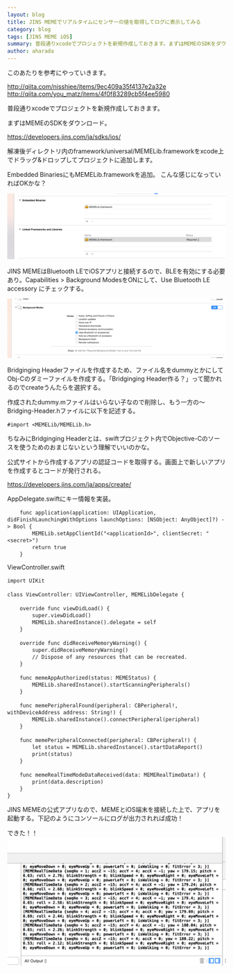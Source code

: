 ```yaml
---
layout: blog
title: JINS MEMEでリアルタイムにセンサーの値を取得してログに表示してみる
category: blog
tags: [JINS MEME iOS]  
summary: 普段通りxcodeでプロジェクトを新規作成しておきます。まずはMEMEのSDKをダウンロード。
author: aharada
---
```

このあたりを参考にやっていきます。

http://qiita.com/nisshiee/items/9ec409a35f4137e2a32e
http://qiita.com/you_matz/items/4f0f83289cb5f4ee5980

普段通りxcodeでプロジェクトを新規作成しておきます。

まずはMEMEのSDKをダウンロード。

https://developers.jins.com/ja/sdks/ios/

解凍後ディレクトリ内のframework/universal/MEMELib.frameworkをxcode上でドラッグ&ドロップしてプロジェクトに追加します。

Embedded BinariesにもMEMELib.frameworkを追加。
こんな感じになっていればOKかな？

![](../images/blog/2015-11-24-jins-meme-nyumon/meme1.png)

JINS MEMEはBluetooth LEでiOSアプリと接続するので、BLEを有効にする必要あり。Capabilities > Background ModesをONにして、Use Bluetooth LE accessory にチェックする。

![](../images/blog/2015-11-24-jins-meme-nyumon/meme2.png)

Bridginging Headerファイルを作成するため、ファイル名をdummyとかにしてObj-Cのダミーファイルを作成する。「Bridginging Header作る？」って聞かれるのでcreateうんたらを選択する。

作成されたdummy.mファイルはいらない子なので削除し、もう一方の〜Bridging-Header.hファイルに以下を記述する。

```
#import <MEMELib/MEMELib.h>
```

ちなみにBridginging Headerとは、swiftプロジェクト内でObjective-Cのソースを使うためのおまじないという理解でいいのかな。

公式サイトから作成するアプリの認証コードを取得する。画面上で新しいアプリを作成するとコードが発行される。

https://developers.jins.com/ja/apps/create/

AppDelegate.swiftにキー情報を実装。

```
    func application(application: UIApplication, didFinishLaunchingWithOptions launchOptions: [NSObject: AnyObject]?) -> Bool {
        MEMELib.setAppClientId("<applicationId>", clientSecret: "<secret>")
        return true
    }
```

ViewController.swift

```
import UIKit

class ViewController: UIViewController, MEMELibDelegate {

    override func viewDidLoad() {
        super.viewDidLoad()
        MEMELib.sharedInstance().delegate = self
    }

    override func didReceiveMemoryWarning() {
        super.didReceiveMemoryWarning()
        // Dispose of any resources that can be recreated.
    }

    func memeAppAuthorized(status: MEMEStatus) {
        MEMELib.sharedInstance().startScanningPeripherals()
    }

    func memePeripheralFound(peripheral: CBPeripheral!, withDeviceAddress address: String!) {
        MEMELib.sharedInstance().connectPeripheral(peripheral)
    }

    func memePeripheralConnected(peripheral: CBPeripheral!) {
        let status = MEMELib.sharedInstance().startDataReport()
        print(status)
    }

    func memeRealTimeModeDataReceived(data: MEMERealTimeData!) {
        print(data.description)
    }
}
```

JINS MEMEの公式アプリなので、MEMEとiOS端末を接続した上で、アプリを起動する。下記のようにコンソールにログが出力されれば成功！

できた！！
![](../images/blog/2015-11-24-jins-meme-nyumon/meme3.png)

